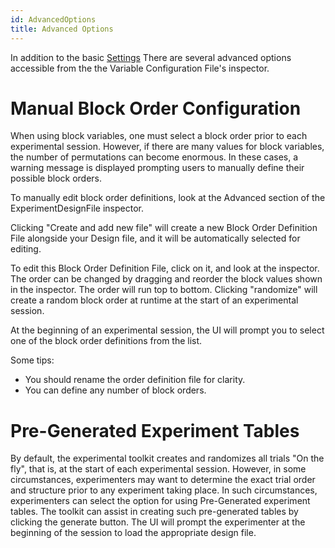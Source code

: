 ```yaml
---
id: AdvancedOptions
title: Advanced Options
---
```



In addition to the basic [Settings](Settings.md) There are several advanced options accessible from the the Variable Configuration File's inspector. 


# Manual Block Order Configuration

When using block variables, one must select a block order prior to each experimental session. However, if there are many values for block variables, the number of permutations can become enormous. In these cases, a warning message is displayed prompting users to manually define their possible block orders. 

To manually edit block order definitions, look at the Advanced section of the ExperimentDesignFile inspector.  

Clicking "Create and add new file" will create a new Block Order Definition File alongside your Design file, and it will be automatically selected for editing. 

To edit this Block Order Definition File, click on it, and look at the inspector. The order can be changed by dragging and reorder the block values shown in the inspector. The order will run top to bottom. Clicking "randomize" will create a random block order at runtime at the start of an experimental session.

At the beginning of an experimental session, the UI will prompt you to select one of the block order definitions from the list. 

Some tips:
* You should rename the order definition file for clarity. 
* You can define any number of block orders. 


# Pre-Generated Experiment Tables

By default, the experimental toolkit creates and randomizes all trials "On the fly", that is, at the start of each experimental session. However, in some circumstances, experimenters may want to determine the exact trial order and structure prior to any experiment taking place. In such circumstances, experimenters can select the option for using Pre-Generated experiment tables. The toolkit can assist in creating such pre-generated tables by clicking the generate button. The UI will prompt the experimenter at the beginning of the session to load the appropriate design file.

